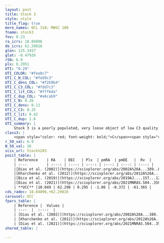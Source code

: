 ```yaml
---
layout: post
title: Stock 3
style: style
title_flag: true
more_names: OCL 318; MWSC 108
fname: stock3
fov: 0.23
ra_icrs: 18.04896
de_icrs: 62.29816
glon: 125.3457
glat: -0.47926
r50: 6.9
plx: 0.2951
UTI: "0.29"
UTI_COLOR: "#fee0c7"
UTI_C_N_COL: "#fdd9c3"
UTI_C_dens_COL: "#f2b9b4"
UTI_C_C3_COL: "#fdd7c3"
UTI_C_lit_COL: "#fff6da"
UTI_C_dup_COL: "#a6cab9"
UTI_C_N: 0.26
UTI_C_dens: 0.11
UTI_C_C3: 0.25
UTI_C_lit: 0.42
UTI_C_dup: 1.0
UTI_summary: |
    Stock 3 is a poorly populated, very loose object of low C3 quality. It is poorly studied in the literature.
class3: |
    <span style="color: red; font-weight: bold;">C</span><span style="color: red; font-weight: bold;">C</span>
r_50_val: 6.9
N_50_val: 26
scix_url: Stock%203
posit_table: |
    | Reference    | RA    | DEC   | Plx  | pmRA  | pmDE   |  Rv  |
    | :---         | :---: | :---: | :---: | :---: | :---: | :---: |
    |[Dias et al. (2002)](https://scixplorer.org/abs/2002A%26A...389..871D) | 18.075 | 62.333 | -- | -0.94 | 1.82 | -6.0 |
    |[Kharchenko et al. (2012)](https://scixplorer.org/abs/2012A%26A...543A.156K) | 18.038 | 62.258 | -- | -0.13 | -0.64 | -- |
    |[Bica et al. (2019)](https://scixplorer.org/abs/2019AJ....157...12B) | 18.0 | 62.286 | -- | -- | -- | -- |
    |[Dias et al. (2021)](https://scixplorer.org/abs/2021MNRAS.504..356D) | 18.059 | 62.319 | 0.265 | -1.895 | -0.357 | -- |
    | **UCC** |18.049 | 62.298 | 0.295 | -1.86 | -0.372 | -61.365 | 
cds_radec: 18.04896,+62.29816
carousel: UCC
fpars_table: |
    | Reference |  Values |
    | :---  |  :---:  |
    | [Dias et al. (2002)](https://scixplorer.org/abs/2002A%26A...389..871D) | `E(B-V)=0.708, Dist=1363.0, Age=7.85` |
    | [Kharchenko et al. (2012)](https://scixplorer.org/abs/2012A%26A...543A.156K) | `e_bv=0.708, distance=1363, log_age=7.85` |
    | [Dias et al. (2021)](https://scixplorer.org/abs/2021MNRAS.504..356D) | `Av=2.355, Dist=2747, logage=7.226, [Fe/H]=-0.1` |
shared_table: |
    
---
```

